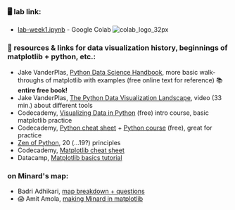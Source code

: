 ### 🖥️ lab link: 
- [lab-week1.ipynb](https://colab.research.google.com/github/mab253/dataviz_fall23/blob/main/week1/lab_week1.ipynb) -  Google Colab ![colab_logo_32px](https://github.com/mab253/dataviz_fall23/assets/17707843/9f26ae0a-cf0f-42c2-a1f5-584bb38a36c7)

### 🤖 resources & links for data visualization history, beginnings of matplotlib + python, etc.: 

- Jake VanderPlas, [Python Data Science Handbook](https://jakevdp.github.io/PythonDataScienceHandbook/04.00-introduction-to-matplotlib.html), more basic walk-throughs of matplotlib with examples (free online text for reference) 📚 **entire free book!**
- Jake VanderPlas, [The Python Data Visualization Landscape](https://www.youtube.com/watch?v=FytuB8nFHPQ), video (33 min.) about different tools
- Codecademy, [Visualizing Data in Python](https://www.codecademy.com/learn/intro-to-data-visualization-with-python) (free) intro course, basic matplotlib practice
- Codecademy, [Python cheat sheet](https://www.codecademy.com/learn/learn-python-3/modules/learn-python3-hello-world/cheatsheet) + [Python course](https://www.codecademy.com/learn/learn-python) (free), great for practice
- [Zen of Python](https://peps.python.org/pep-0020/), 20 (...19?) principles
- Codecademy, [Matplotlib cheat sheet](https://www.codecademy.com/learn/data-visualization/modules/dspath-matplotlib/cheatsheet)
- Datacamp, [Matplotlib basics tutorial](https://www.datacamp.com/tutorial/matplotlib-tutorial-python)

### on Minard's map:
- Badri Adhikari, [map breakdown + questions](https://badriadhikari.github.io/DV/week2/minards/)
- 😱 Amit Amola, [making Minard in matplotlib](https://amitamola.medium.com/minards-chart-using-matplotlib-in-python-fbe8865cad78)
